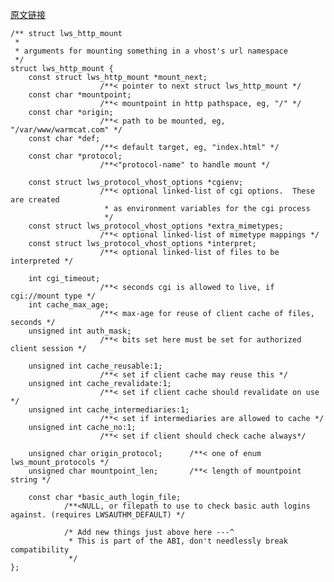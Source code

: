 [原文链接](https://libwebsockets.org/lws-api-doc-main/html/structlws__http__mount.html)

	/** struct lws_http_mount
	 *
	 * arguments for mounting something in a vhost's url namespace
	 */
	struct lws_http_mount {
		const struct lws_http_mount *mount_next;
						/**< pointer to next struct lws_http_mount */
		const char *mountpoint;
						/**< mountpoint in http pathspace, eg, "/" */
		const char *origin;
						/**< path to be mounted, eg, "/var/www/warmcat.com" */
		const char *def;
						/**< default target, eg, "index.html" */
		const char *protocol;
						/**<"protocol-name" to handle mount */

		const struct lws_protocol_vhost_options *cgienv;
						/**< optional linked-list of cgi options.  These are created
						 * as environment variables for the cgi process
						 */
		const struct lws_protocol_vhost_options *extra_mimetypes;
						/**< optional linked-list of mimetype mappings */
		const struct lws_protocol_vhost_options *interpret;
						/**< optional linked-list of files to be interpreted */

		int cgi_timeout;
						/**< seconds cgi is allowed to live, if cgi://mount type */
		int cache_max_age;
						/**< max-age for reuse of client cache of files, seconds */
		unsigned int auth_mask;
						/**< bits set here must be set for authorized client session */

		unsigned int cache_reusable:1;
						/**< set if client cache may reuse this */
		unsigned int cache_revalidate:1;
						/**< set if client cache should revalidate on use */
		unsigned int cache_intermediaries:1;
						/**< set if intermediaries are allowed to cache */
		unsigned int cache_no:1;
						/**< set if client should check cache always*/

		unsigned char origin_protocol; 		/**< one of enum lws_mount_protocols */
		unsigned char mountpoint_len; 		/**< length of mountpoint string */

		const char *basic_auth_login_file;
				/**<NULL, or filepath to use to check basic auth logins against. (requires LWSAUTHM_DEFAULT) */

				/* Add new things just above here ---^
				 * This is part of the ABI, don't needlessly break compatibility
				 */
	};